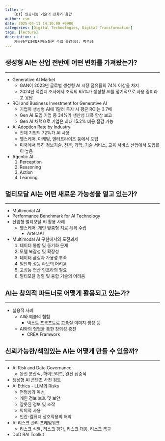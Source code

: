 ```yaml
---
title: >-
    [DT] 인공지능 기술의 진화와 융합
author: csm
date: 2025-04-11 14:10:00 +0900
categories: [Digital Technologies, Digital Transformation]
tags: [lecture]
description: >-
    지능형산업융합서비스특론 수업 특강(6): 박준성
---
```


## 생성형 AI는 산업 전반에 어떤 변화를 가져왔는가?
---
- Generative AI Market
    - GAN이 2023년 글로벌 생성형 AI 시장 점유율의 74% 이상을 차지
    - 2024년 맥킨지 조사에서 조직의 65%가 생성형 AI를 정기적으로 사용 중이라고 응답 
- ROI and Business Investment for Generative AI
    - 기업이 생성형 AI에 1달러 투자 시 평균 ROI는 3.7배 
    - Gen AI 도입 기업 중 34%가 생산성 대폭 향상 보고
    - Gen AI 채택으로 기업은 최대 15.2% 비용 절감 가능
- AI Adoption Rate by Industry
    - 전체 기업의 72%가 AI 사용
    - 헬스케어, 마케팅, 엔터프라이즈 둥에서 도입
    - 미국에서 특히 정보기술, 전문, 과학, 기술 서비스, 교육 서비스 산업에서 도입률이 높음
- Agentic AI
    1. Perception
    2. Reasoning
    3. Action
    4. Learning

## 멀티모달 AI는 어떤 새로운 가능성을 열고 있는가?
---
- Multimodal AI
- Performance Benchmark for AI Technology
- 산업형 멀티모달 AI 활용 사례
    - 헬스케어: 개인 맞춤형 치료 계획 수립
        - ArteraAI
- Multimodal AI 구현에서의 도전과제
    1. 데이터 통합 및 동기화 문제
    2. 모델 복잡성 및 확장성
    3. 데이터 품질과 가용성 부족
    4. 일반화 성능 확보의 어려움
    5. 고성능 연산 인프라의 필요
    6. 멀티모달 정렬 및 융합 기술의 어려움

## AI는 창의적 파트너로 어떻게 활용되고 있는가?
---
- 실용적 사례
    - AI와 예술의 협헙
        - 텍스트 프롬프트로 고품질 이미지 생성 등
    - AI와의 협업을 통한 창의성 증진
        - CREA Framwork

## 신뢰가능한/책임있는 AI는 어떻게 만들 수 있을까?
---
- AI Risk and Data Governance
    - 완전 분산식, 하이브리드, 완전 집중식
- 생성형 AI 콘텐츠 사전 검토
- AI Ethics - LLM의 Risks
    - 편형성과 독성
    - 개인 정보 보호 및 보안
    - 잘못된 정보 및 조작
    - 악의적 사용
    - 인간-컴퓨터 상호작용의 해악
- AI 리스크 관리 프레임워크
    - 리스크 식별, 리스크 평가, 리스크 대응, 리스크 복구
- DoD RAI Toolkit